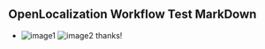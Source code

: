## OpenLocalization Workflow Test MarkDown
* ![image1](.\b06499e1-6b1c-4991-974a-45342299a2a1.PNG)   ![image2](.\64f59635-739b-4522-a170-6ace1f3fff70.png) 
thanks!